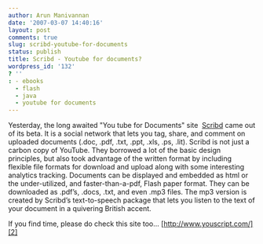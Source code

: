 ```yaml
---
author: Arun Manivannan
date: '2007-03-07 14:40:16'
layout: post
comments: true
slug: scribd-youtube-for-documents
status: publish
title: Scribd - Youtube for documents?
wordpress_id: '132'
? ''
: - ebooks
  - flash
  - java
  - youtube for documents
---
```


Yesterday, the long awaited "You tube for Documents" site  [Scribd][1] came
out of its beta. It is a social network that lets you tag, share, and comment
on uploaded documents (.doc, .pdf, .txt, .ppt, .xls, .ps, .lit). Scribd is not
just a carbon copy of YouTube. They borrowed a lot of the basic design
principles, but also took advantage of the written format by including
flexible file formats for download and upload along with some interesting
analytics tracking. Documents can be displayed and embedded as html or the
under-utilized, and faster-than-a-pdf, Flash paper format. They can be
downloaded as .pdf’s, .docs, .txt, and even .mp3 files. The mp3 version is
created by Scribd’s text-to-speech package that lets you listen to the text of
your document in a quivering British accent.

If you find time, please do check this site too...
[http://www.youscript.com/][2]

   [1]: http://www.scribd.com/

   [2]: http://www.youscript.com/

